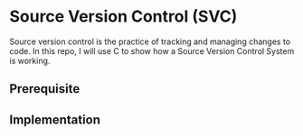 # Source Version Control (SVC)
Source version control is the practice of tracking and managing changes to code. In this repo, I will use C to show how a Source Version Control System is working.

## Prerequisite

## Implementation
